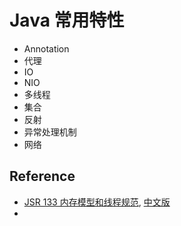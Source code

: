 # Java 常用特性

- Annotation
- 代理
- IO
- NIO
- 多线程
- 集合
- 反射
- 异常处理机制
- 网络

## Reference

- [JSR 133 内存模型和线程规范](https://jcp.org/en/jsr/detail?id=133), [中文版](http://ifeve.com/wp-content/uploads/2014/03/JSR133%E4%B8%AD%E6%96%87%E7%89%881.pdf)
- 
